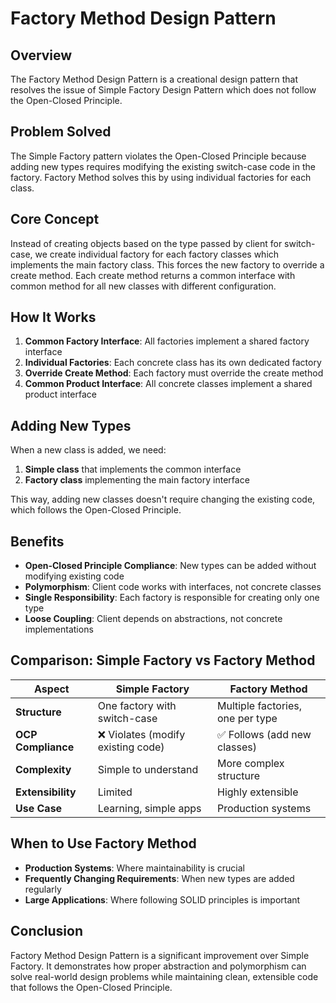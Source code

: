 # Factory Method Design Pattern

## Overview

The Factory Method Design Pattern is a creational design pattern that resolves the issue of Simple Factory Design Pattern which does not follow the Open-Closed Principle.

## Problem Solved

The Simple Factory pattern violates the Open-Closed Principle because adding new types requires modifying the existing switch-case code in the factory. Factory Method solves this by using individual factories for each class.

## Core Concept

Instead of creating objects based on the type passed by client for switch-case, we create individual factory for each factory classes which implements the main factory class. This forces the new factory to override a create method. Each create method returns a common interface with common method for all new classes with different configuration.

## How It Works

1. **Common Factory Interface**: All factories implement a shared factory interface
2. **Individual Factories**: Each concrete class has its own dedicated factory
3. **Override Create Method**: Each factory must override the create method
4. **Common Product Interface**: All concrete classes implement a shared product interface

## Adding New Types

When a new class is added, we need:

1. **Simple class** that implements the common interface
2. **Factory class** implementing the main factory interface

This way, adding new classes doesn't require changing the existing code, which follows the Open-Closed Principle.

## Benefits

- **Open-Closed Principle Compliance**: New types can be added without modifying existing code
- **Polymorphism**: Client code works with interfaces, not concrete classes
- **Single Responsibility**: Each factory is responsible for creating only one type
- **Loose Coupling**: Client depends on abstractions, not concrete implementations

## Comparison: Simple Factory vs Factory Method

| Aspect             | Simple Factory                     | Factory Method                   |
| ------------------ | ---------------------------------- | -------------------------------- |
| **Structure**      | One factory with switch-case       | Multiple factories, one per type |
| **OCP Compliance** | ❌ Violates (modify existing code) | ✅ Follows (add new classes)     |
| **Complexity**     | Simple to understand               | More complex structure           |
| **Extensibility**  | Limited                            | Highly extensible                |
| **Use Case**       | Learning, simple apps              | Production systems               |

## When to Use Factory Method

- **Production Systems**: Where maintainability is crucial
- **Frequently Changing Requirements**: When new types are added regularly
- **Large Applications**: Where following SOLID principles is important


## Conclusion

Factory Method Design Pattern is a significant improvement over Simple Factory. It demonstrates how proper abstraction and polymorphism can solve real-world design problems while maintaining clean, extensible code that follows the Open-Closed Principle.
